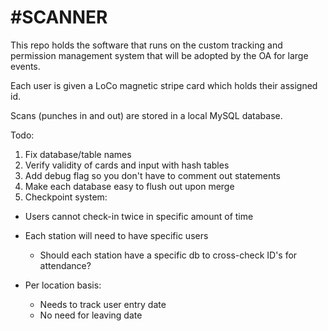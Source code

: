 #SCANNER
=======

This repo holds the software that runs on the custom tracking and permission management system that will be adopted by the OA for large events.

Each user is given a LoCo magnetic stripe card which holds their assigned id.

Scans (punches in and out) are stored in a local MySQL database.

Todo:
1. Fix database/table names
2. Verify validity of cards and input with hash tables
3. Add debug flag so you don't have to comment out statements
4. Make each database easy to flush out upon merge
5. Checkpoint system:
  * Users cannot check-in twice in specific amount of time
  * Each station will need to have specific users
    * Should each station have a specific db to cross-check ID's for attendance?

* Per location basis:
  * Needs to track user entry date
  * No need for leaving date
